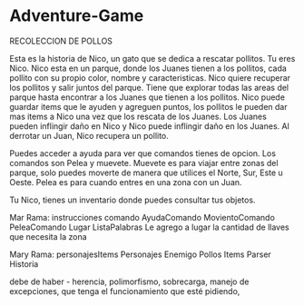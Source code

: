 # Adventure-Game
RECOLECCION DE POLLOS

Esta es la historia de Nico, un gato que se dedica a rescatar pollitos. Tu eres Nico.
Nico esta en un parque, donde los Juanes tienen a los pollitos, cada pollito con su propio color, nombre y caracteristicas.
Nico quiere recuperar los pollitos y salir juntos del parque.
Tiene que explorar todas las areas del parque hasta encontrar a los Juanes que tienen a los pollitos.
Nico puede guardar items que le ayuden y agreguen puntos, los pollitos le pueden dar mas items a Nico una vez que los rescata de los Juanes.
Los Juanes pueden inflingir daño en Nico y Nico puede inflingir daño en los Juanes.
Al derrotar un Juan, Nico recupera un pollito.

Puedes acceder a ayuda para ver que comandos tienes de opcion.
Los comandos son Pelea y muevete.
Muevete es para viajar entre zonas del parque, solo puedes moverte de manera que utilices el Norte, Sur, Este u Oeste.
Pelea es para cuando entres en una zona con un Juan.

Tu Nico, tienes un inventario donde puedes consultar tus objetos.

Mar     Rama: instrucciones
comando
AyudaComando
MovientoComando
PeleaComando
Lugar
ListaPalabras
Le agrego a lugar la cantidad de llaves que necesita la zona

Mary    Rama: personajesItems
Personajes
Enemigo
Pollos
Items
Parser
Historia

debe de haber - herencia, polimorfismo, sobrecarga, manejo de excepciones, que tenga el funcionamiento que esté pidiendo, 